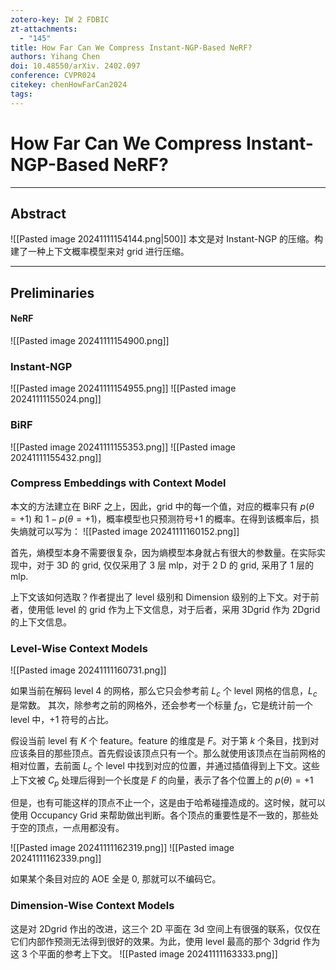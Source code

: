 ```yaml
---
zotero-key: IW 2 FDBIC
zt-attachments:
  - "145"
title: How Far Can We Compress Instant-NGP-Based NeRF?
authors: Yihang Chen
doi: 10.48550/arXiv. 2402.097
conference: CVPR024
citekey: chenHowFarCan2024
tags:
---
```


# How Far Can We Compress Instant-NGP-Based NeRF?

---
## Abstract      
![[Pasted image 20241111154144.png|500]]
本文是对 Instant-NGP 的压缩。构建了一种上下文概率模型来对 grid 进行压缩。

---
## Preliminaries

#### NeRF
![[Pasted image 20241111154900.png]]

### Instant-NGP

![[Pasted image 20241111154955.png]]
![[Pasted image 20241111155024.png]]


### BiRF
![[Pasted image 20241111155353.png]]
![[Pasted image 20241111155432.png]]

### Compress Embeddings with Context Model
本文的方法建立在 BiRF 之上，因此，grid 中的每一个值，对应的概率只有 $p(\theta=+1)$ 和 $1-p(\theta=+1)$，概率模型也只预测符号+1 的概率。在得到该概率后，损失熵就可以写为：
![[Pasted image 20241111160152.png]]

首先，熵模型本身不需要很复杂，因为熵模型本身就占有很大的参数量。在实际实现中，对于 3D 的 grid, 仅仅采用了 3 层 mlp，对于 2 D 的 grid, 采用了 1 层的 mlp.

上下文该如何选取？作者提出了 level 级别和 Dimension 级别的上下文。对于前者，使用低 level 的 grid 作为上下文信息，对于后者，采用 3Dgrid 作为 2Dgrid 的上下文信息。

### Level-Wise Context Models
![[Pasted image 20241111160731.png]]

如果当前在解码 level 4 的网格，那么它只会参考前 $L_{c}$ 个 level 网格的信息，$L_{c}$ 是常数。
其次，除参考之前的网格外，还会参考一个标量 $f_{G}$，它是统计前一个 level 中，+1 符号的占比。

假设当前 level 有 $K$ 个 feature。feature 的维度是 $F$。对于第 $k$ 个条目，找到对应该条目的那些顶点。首先假设该顶点只有一个。那么就使用该顶点在当前网格的相对位置，去前面 $L_{c}$ 个 level 中找到对应的位置，并通过插值得到上下文。这些上下文被 $C_{p}$ 处理后得到一个长度是 $F$ 的向量，表示了各个位置上的 $p(\theta)=+1$

但是，也有可能这样的顶点不止一个，这是由于哈希碰撞造成的。这时候，就可以使用 Occupancy Grid 来帮助做出判断。各个顶点的重要性是不一致的，那些处于空的顶点，一点用都没有。


![[Pasted image 20241111162319.png]]
![[Pasted image 20241111162339.png]]

如果某个条目对应的 AOE 全是 0, 那就可以不编码它。


### Dimension-Wise Context Models
这是对 2Dgrid 作出的改进，这三个 2D 平面在 3d 空间上有很强的联系，仅仅在它们内部作预测无法得到很好的效果。为此，使用 level 最高的那个 3dgrid 作为这 3 个平面的参考上下文。
![[Pasted image 20241111163333.png]]